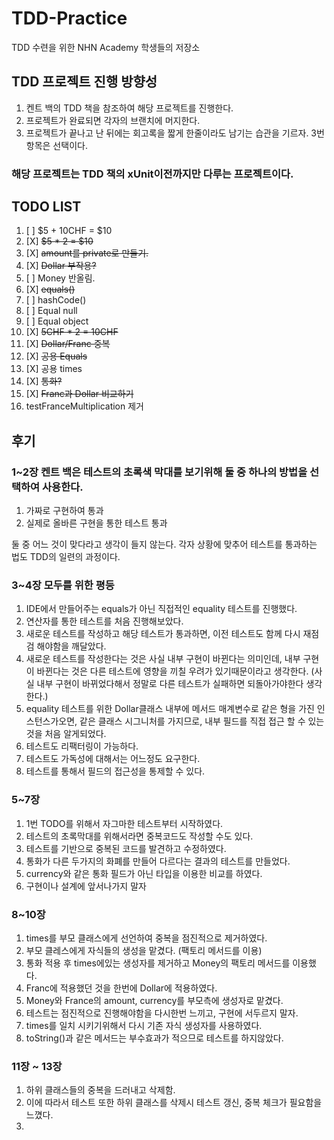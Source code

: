 # TDD-Practice
TDD 수련을 위한 NHN Academy 학생들의 저장소

## TDD 프로젝트 진행 방향성
1. 켄트 백의 TDD 책을 참조하여 해당 프로젝트를 진행한다.
2. 프로젝트가 완료되면 각자의 브랜치에 머지한다.
3. 프로젝트가 끝나고 난 뒤에는 회고록을 짧게 한줄이라도 남기는 습관을 기르자. 3번 항목은 선택이다.

### 해당 프로젝트는 TDD 책의 xUnit이전까지만 다루는 프로젝트이다.

## TODO LIST

1. [ ] $5 + 10CHF = $10
2. [X] ~~$5 * 2 = $10~~
3. [X] ~~amount를 private로 만들기.~~
4. [X] ~~Dollar 부작용?~~
5. [ ] Money 반올림.
6. [X] ~~equals()~~
7. [ ] hashCode()
8. [ ] Equal null
9. [ ] Equal object
10. [X] ~~5CHF * 2 = 10CHF~~
11. [X] ~~Dollar/Franc 중복~~
12. [X] ~~공용 Equals~~
13. [X] 공용 times
14. [X] ~~통화?~~
15. [X] ~~Franc과 Dollar 비교하기~~
16. testFranceMultiplication 제거

## 후기
### 1~2장 켄트 백은 테스트의 초록색 막대를 보기위해 둘 중 하나의 방법을 선택하여 사용한다.
1. 가짜로 구현하여 통과
2. 실제로 올바른 구현을 통한 테스트 통과

둘 중 어느 것이 맞다라고 생각이 들지 않는다.
각자 상황에 맞추어 테스트를 통과하는 법도 TDD의 일련의 과정이다.

### 3~4장 모두를 위한 평등
1. IDE에서 만들어주는 equals가 아닌 직접적인 equality 테스트를 진행했다.
2. 연산자를 통한 테스트를 처음 진행해보았다.
3. 새로운 테스트를 작성하고 해당 테스트가 통과하면, 이전 테스트도 함께 다시 재점검 해야함을 깨달았다.
4. 새로운 테스트를 작성한다는 것은 사실 내부 구현이 바뀐다는 의미인데, 내부 구현이 바뀐다는 것은 다른 테스트에 영향을 끼칠 우려가 있기때문이라고 생각한다.
   (사실 내부 구현이 바뀌었다해서 정말로 다른 테스트가 실패하면 되돌아가야한다 생각한다.)
5. equality 테스트를 위한 Dollar클래스 내부에 메서드 매계변수로 같은 형을 가진 인스턴스가오면, 같은 클래스 시그니처를 가지므로, 내부 필드를 직접 접근 할 수 있는 것을 처음 알게되었다.
6. 테스트도 리팩터링이 가능하다.
7. 테스트도 가독성에 대해서는 어느정도 요구한다.
8. 테스트를 통해서 필드의 접근성을 통제할 수 있다.

### 5~7장 
1. 1번 TODO를 위해서 자그마한 테스트부터 시작하였다.
2. 테스트의 초록막대를 위해서라면 중복코드도 작성할 수도 있다.
3. 테스트를 기반으로 중복된 코드를 발견하고 수정하였다.
4. 통화가 다른 두가지의 화폐를 만들어 다르다는 결과의 테스트를 만들었다.
5. currency와 같은 통화 필드가 아닌 타입을 이용한 비교를 하였다.
6. 구현이나 설계에 앞서나가지 말자


### 8~10장
1. times를 부모 클래스에게 선언하여 중복을 점진적으로 제거하였다.
2. 부모 클레스에게 자식들의 생성을 맡겼다. (팩토리 메서드를 이용)
3. 통화 적용 후 times에있는 생성자를 제거하고 Money의 팩토리 메서드를 이용했다.
4. Franc에 적용했던 것을 한번에 Dollar에 적용하였다.
5. Money와 France의 amount, currency를 부모측에 생성자로 맡겼다.
6. 테스트는 점진적으로 진행해야함을 다시한번 느끼고, 구현에 서두르지 말자.
7. times를 일치 시키기위해서 다시 기존 자식 생성자를 사용하였다.
8. toString()과 같은 메서드는 부수효과가 적으므로 테스트를 하지않았다.

### 11장 ~ 13장
1. 하위 클래스들의 중복을 드러내고 삭제함. 
2. 이에 따라서 테스트 또한 하위 클래스를 삭제시 테스트 갱신, 중복 체크가 필요함을 느꼈다.
3. 
